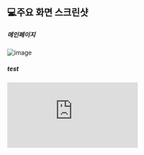 ## 💻주요 화면 스크린샷

##### 메인페이지
![image](https://github.com/user-attachments/assets/ba62cdd5-9272-424a-a430-92b0e5bf883a)

##### test
[![Video Label](https://tv.kakao.com/v/450108898.img)](https://tv.kakao.com/v/450108898)
